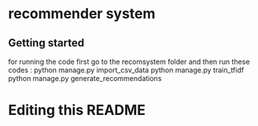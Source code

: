# recommender system



## Getting started

for running the code first go to the recomsystem folder and then run these codes :
python manage.py import_csv_data
python manage.py train_tfidf
python manage.py generate_recommendations





# Editing this README



